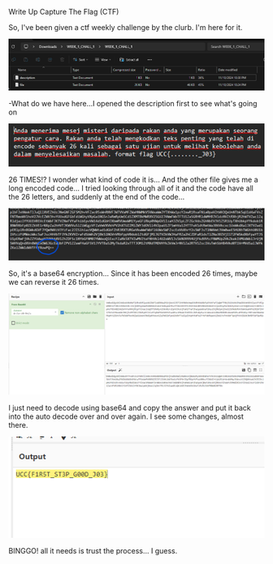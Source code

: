 Write Up Capture The Flag (CTF)


So, I've been given a ctf weekly challenge by the clurb. I'm here for it. 

![Image_Alt](https://github.com/jobuTupak/jobuTupak/blob/73eb51aabc5ecdcdaf72200c1f27da3822fee208/ctf%201.png)

-What do we have here...I opened the description first to see what's going on

![Image_Alt](https://github.com/jobuTupak/jobuTupak/blob/14e3d1dcd7f8321265c75e9b57aa146e370c5730/ctf%201%20a.png)

26 TIMES!? I wonder what kind of code it is... And the other file gives me a long encoded code... I tried looking through all of it and the code have all the 26 letters, and suddenly at the end of the code...

![Image_Alt](https://github.com/jobuTupak/jobuTupak/blob/14e3d1dcd7f8321265c75e9b57aa146e370c5730/ctf%201%20b.png)

So, it's a base64 encryption... Since it has been encoded 26 times, maybe we can reverse it 26 times.

![Image_Alt](https://github.com/jobuTupak/jobuTupak/blob/3770e6c85da7fd32274d13a7d5f86faab0c4862f/ctf%201%20c.png)

I just need to decode using base64 and copy the answer and put it back into the auto decode over and over again. I see some changes, almost there.

![Image_Alt](https://github.com/jobuTupak/jobuTupak/blob/cfa66e262c568b0d2df535fae18c485967fbaa73/ctf%201%20binggo.png)

BINGGO! all it needs is trust the process... I guess.
